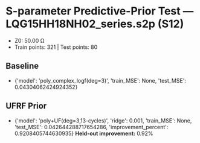 # S-parameter Predictive-Prior Test — LQG15HH18NH02_series.s2p (S12)
- Z0: 50.00 Ω
- Train points: 321  |  Test points: 80

## Baseline
- {'model': 'poly_complex_logf(deg=3)', 'train_MSE': None, 'test_MSE': 0.04304062424924352}

## UFRF Prior
- {'model': 'poly+UF(deg=3,13-cycles)', 'ridge': 0.001, 'train_MSE': None, 'test_MSE': 0.042644288717654286, 'improvement_percent': 0.9208405744630935}
**Held-out improvement:** 0.92%